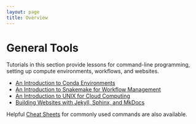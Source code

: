 ```yaml
---
layout: page
title: Overview
---
```


General Tools
=============

Tutorials in this section provide lessons for command-line programming, setting up compute environments, workflows, and websites. 

- [An Introduction to Conda Environments](Introduction-to-Conda/index.md)
- [An Introduction to Snakemake for Workflow Management](Snakemake/index.md)
- [An Introduction to UNIX for Cloud Computing](UNIX/unix_0.md)
- [Building Websites with Jekyll, Sphinx, and MkDocs](Web-Development/index.md)


Helpful [Cheat Sheets](Cheat-Sheets/index.md) for commonly used commands are also available.